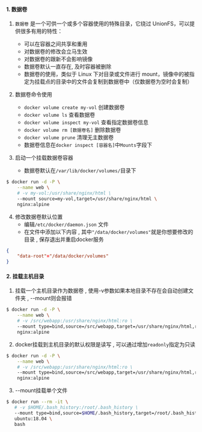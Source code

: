 #### 1. 数据卷
 1. `数据卷` 是一个可供一个或多个容器使用的特殊目录，它绕过 UnionFS，可以提供很多有用的特性：
	- 可以在容器之间共享和重用
	- 对数据卷的修改会立马生效
	- 对数据卷的跟新不会影响镜像
	- 数据卷默认一直存在, 及时容器被删除
	- 数据卷的使用，类似于 Linux 下对目录或文件进行 mount，镜像中的被指定为挂载点的目录中的文件会复制到数据卷中（仅数据卷为空时会复制）

2. 数据卷命令使用
	- `docker volume create my-vol` 创建数据卷
	- `docker volume ls` 查看数据卷
	- `docker volume inspect my-vol` 查看指定数据卷信息
	- `docker volume rm [数据卷名]` 删除数据卷
	- `docker volume prune` 清理无主数据卷
	- 数据卷信息在`docker inspect [容器名]`中`Mounts`字段下

3. 启动一个挂载数据卷容器
	- 数据卷默认在`/var/lib/docker/volumes/`目录下
```bash
$ docker run -d -P \
    --name web \
    # -v my-vol:/usr/share/nginx/html \
    --mount source=my-vol,target=/usr/share/nginx/html \
    nginx:alpine
```

4. 修改数据卷默认位置
	- 编辑`/etc/docker/daemon.json` 文件
	- 在文件中添加以下内容 , 其中`"/data/docker/volumes"`就是你想要修改的目录 , 保存退出并重启docker服务
```json
{
	"data-root"="/data/docker/volumes"
}
```

#### 2. 挂载主机目录
1. 挂载一个主机目录作为数据卷 , 使用-v参数如果本地目录不存在会自动创建文件夹 , --mount则会报错
```bash
$ docker run -d -P \
    --name web \
    # -v /src/webapp:/usr/share/nginx/html:ro \
    --mount type=bind,source=/src/webapp,target=/usr/share/nginx/html,readonly \
    nginx:alpine
```

2. docker挂载到主机目录的默认权限是读写 , 可以通过增加`readonly`指定为只读
```bash
$ docker run -d -P \
    --name web \
    # -v /src/webapp:/usr/share/nginx/html:ro \
    --mount type=bind,source=/src/webapp,target=/usr/share/nginx/html,readonly \
    nginx:alpine
```

3. --mount挂载单个文件
```bash
$ docker run --rm -it \
   # -v $HOME/.bash_history:/root/.bash_history \
   --mount type=bind,source=$HOME/.bash_history,target=/root/.bash_history \
   ubuntu:18.04 \
   bash
```